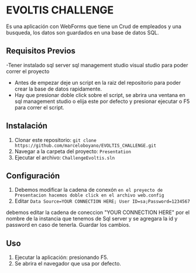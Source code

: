 # EVOLTIS CHALLENGE

Es una aplicación con WebForms que tiene un Crud de empleados y una busqueda, los datos son guardados en una base de datos SQL.

## Requisitos Previos

-Tener instalado sql server sql management studio visual studio para poder correr el proyecto
- Antes de empezar deje un script en la raiz del repositorio para poder crear la base de datos rapidamente.
- Hay que presionar doble click sobre el script, se abrira una ventana en sql management studio o elija este por defecto
   y presionar ejecutar o F5 para correr el script.

## Instalación

1. Clonar este repositorio: `git clone https://github.com/marceloboyano/EVOLTIS_CHALLENGE.git`
2. Navegar a la carpeta del proyecto: `Presentation`
3. Ejecutar el archivo: `ChallengeEvoltis.sln` 

## Configuración

1. Debemos modificar la cadena de conexón `en el preyecto de Presentacion hacemos doble click en el archivo web.config`
2. Editar `Data Source=YOUR CONNECTION HERE; User ID=sa;Password=1234567`
   
 debemos editar la cadena de coneccion "YOUR CONNECTION HERE" por el nombre de la instancia que tenemos de Sql server
  y se agregara la id y password en caso de tenerla. Guardar los cambios.

## Uso


1. Ejecutar la aplicación: presionando F5.
2. Se abrira el navegador que usa por defecto.


